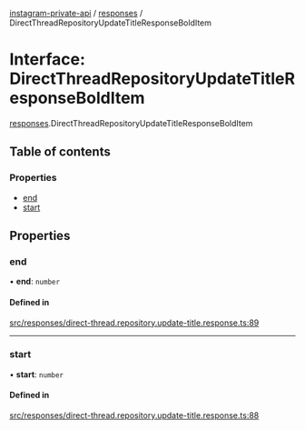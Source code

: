 [instagram-private-api](../../README.md) / [responses](../../modules/responses.md) / DirectThreadRepositoryUpdateTitleResponseBoldItem

# Interface: DirectThreadRepositoryUpdateTitleResponseBoldItem

[responses](../../modules/responses.md).DirectThreadRepositoryUpdateTitleResponseBoldItem

## Table of contents

### Properties

- [end](DirectThreadRepositoryUpdateTitleResponseBoldItem.md#end)
- [start](DirectThreadRepositoryUpdateTitleResponseBoldItem.md#start)

## Properties

### end

• **end**: `number`

#### Defined in

[src/responses/direct-thread.repository.update-title.response.ts:89](https://github.com/Nerixyz/instagram-private-api/blob/b3351b9/src/responses/direct-thread.repository.update-title.response.ts#L89)

___

### start

• **start**: `number`

#### Defined in

[src/responses/direct-thread.repository.update-title.response.ts:88](https://github.com/Nerixyz/instagram-private-api/blob/b3351b9/src/responses/direct-thread.repository.update-title.response.ts#L88)
